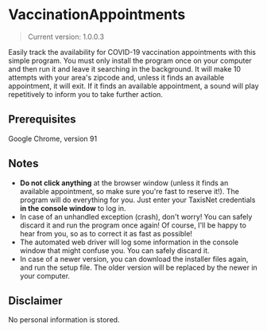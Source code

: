# VaccinationAppointments

> Current version: 1.0.0.3

Easily track the availability for COVID-19 vaccination appointments with this simple program. You must only install the program once on your computer and then run it and leave it searching in the background.
It will make 10 attempts with your area's zipcode and, unless it finds an available appointment, it will exit.
If it finds an available appointment, a sound will play repetitively to inform you to take further action.

## Prerequisites
Google Chrome, version 91

## Notes
- **Do not click anything** at the browser window (unless it finds an available appointment, so make sure you're fast to reserve it!). The program will do everything for you. Just enter your TaxisNet credentials **in the console window** to log in.
- In case of an unhandled exception (crash), don't worry! You can safely discard it and run the program once again! Of course, I'll be happy to hear from you, so as to correct it as fast as possible!
- The automated web driver will log some information in the console window that might confuse you. You can safely discard it.
- In case of a newer version, you can download the installer files again, and run the setup file. The older version will be replaced by the newer in your computer.

## Disclaimer
No personal information is stored.


